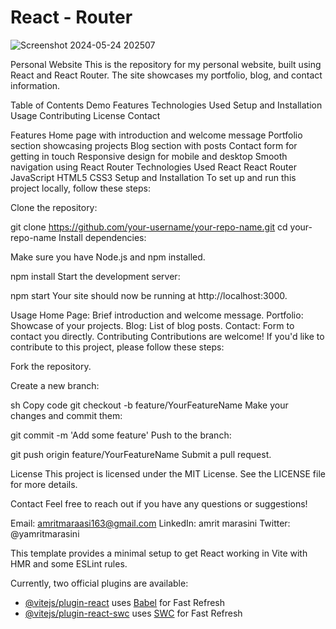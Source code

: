 # React - Router
![Screenshot 2024-05-24 202507](https://github.com/HeyIamMarasiniAmrit/Simple-personal-website/assets/101445427/95e5646c-cae4-422a-b6e5-cd0940f23893)



Personal Website
This is the repository for my personal website, built using React and React Router. The site showcases my portfolio, blog, and contact information.

Table of Contents
Demo
Features
Technologies Used
Setup and Installation
Usage
Contributing
License
Contact


Features
Home page with introduction and welcome message
Portfolio section showcasing projects
Blog section with posts
Contact form for getting in touch
Responsive design for mobile and desktop
Smooth navigation using React Router
Technologies Used
React
React Router
JavaScript
HTML5
CSS3
Setup and Installation
To set up and run this project locally, follow these steps:

Clone the repository:

git clone https://github.com/your-username/your-repo-name.git
cd your-repo-name
Install dependencies:

Make sure you have Node.js and npm installed.


npm install
Start the development server:


npm start
Your site should now be running at http://localhost:3000.

Usage
Home Page: Brief introduction and welcome message.
Portfolio: Showcase of your projects.
Blog: List of blog posts.
Contact: Form to contact you directly.
Contributing
Contributions are welcome! If you'd like to contribute to this project, please follow these steps:

Fork the repository.

Create a new branch:

sh
Copy code
git checkout -b feature/YourFeatureName
Make your changes and commit them:


git commit -m 'Add some feature'
Push to the branch:


git push origin feature/YourFeatureName
Submit a pull request.

License
This project is licensed under the MIT License. See the LICENSE file for more details.

Contact
Feel free to reach out if you have any questions or suggestions!

Email: amritmaraasi163@gmail.com
LinkedIn: amrit marasini
Twitter: @yamritmarasini

This template provides a minimal setup to get React working in Vite with HMR and some ESLint rules.

Currently, two official plugins are available:

- [@vitejs/plugin-react](https://github.com/vitejs/vite-plugin-react/blob/main/packages/plugin-react/README.md) uses [Babel](https://babeljs.io/) for Fast Refresh
- [@vitejs/plugin-react-swc](https://github.com/vitejs/vite-plugin-react-swc) uses [SWC](https://swc.rs/) for Fast Refresh
